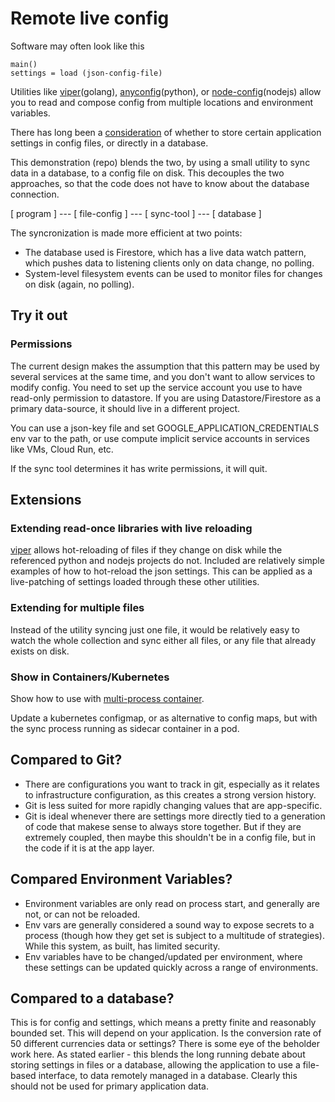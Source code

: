 # Remote live config

Software may often look like this

    main()
    settings = load (json-config-file)

Utilities like [viper][](golang), [anyconfig][](python), or [node-config][](nodejs) allow you to read and compose config from multiple locations and environment variables.

There has long been a [consideration](https://softwareengineering.stackexchange.com/questions/179572/should-i-use-a-config-file-or-database-for-storing-business-rule) of whether to store certain application settings in config files, or directly in a database.

This demonstration (repo) blends the two, by using a small utility to sync data in a database, to a config file on disk. This decouples the two approaches, so that the code does not have to know about the database connection.

[ program ] ---  [ file-config ] --- [ sync-tool ] --- [ database ]

The syncronization is made more efficient at two points:

 - The database used is Firestore, which has a live data watch pattern, which pushes data to listening clients only on data change, no polling.
 - System-level filesystem events can be used to monitor files for changes on disk (again, no polling).

## Try it out



### Permissions

The current design makes the assumption that this pattern may be used by several services at the same time, and you don't want to allow services to modify config. You need to set up the service account you use to have read-only permission to datastore. If you are using Datastore/Firestore as a primary data-source, it should live in a different project.

You can use a json-key file and set GOOGLE_APPLICATION_CREDENTIALS env var to the path, or use compute implicit service accounts in services like VMs, Cloud Run, etc.

If the sync tool determines it has write permissions, it will quit.

## Extensions

### Extending read-once libraries with live reloading

[viper][] allows hot-reloading of files if they change on disk while the referenced python and nodejs projects do not. Included are relatively simple examples of how to hot-reload the json settings. This can be applied as a live-patching of settings loaded through these other utilities.

### Extending for multiple files

Instead of the utility syncing just one file, it would be relatively easy to watch the whole collection and sync either all files, or any file that already exists on disk.

### Show in Containers/Kubernetes

Show how to use with [multi-process container](https://github.com/ahmetb/multi-process-container).

Update a kubernetes configmap, or as alternative to config maps, but with the sync process running as sidecar container in a pod.

## Compared to Git?

 - There are configurations you want to track in git, especially as it relates to infrastructure configuration, as this creates a strong version history.
 - Git is less suited for more rapidly changing values that are app-specific.
 - Git is ideal whenever there are settings more directly tied to a generation of code that makese sense to always store together. But if they are extremely coupled, then maybe this shouldn't be in a config file, but in the code if it is at the app layer.

## Compared Environment Variables?

 - Environment variables are only read on process start, and generally are not, or can not be reloaded.
 - Env vars are generally considered a sound way to expose secrets to a process (though how they get set is subject to a multitude of strategies). While this system, as built, has limited security.
 - Env variables have to be changed/updated per environment, where these settings can be updated quickly across a range of environments.

## Compared to a database?

This is for config and settings, which means a pretty finite and reasonably bounded set. This will depend on your application.  Is the conversion rate of 50 different currencies data or settings?  There is some eye of the beholder work here. As stated earlier - this blends the long running debate about storing settings in files or a database, allowing the application to use a file-based interface, to data remotely managed in a database. Clearly this should not be used for primary application data.

[viper]: https://github.com/spf13/viper

[anyconfig]: https://github.com/lorenwest/node-config/wiki/Configuration-Files

[node-config]: https://github.com/ssato/python-anyconfig
